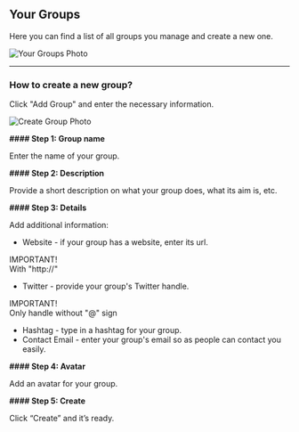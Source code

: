 ## Your Groups
Here you can find a list of all groups you manage and create a new one.

![Your Groups Photo](/images/yourgroups.svg)

---

### How to create a new group?

Click "Add Group" and enter the necessary information.

![Create Group Photo](/images/creategroup.svg)

**#### Step 1: Group name**

Enter the name of your group.

**#### Step 2: Description**

Provide a short description on what your group does, what its aim is, etc.

**#### Step 3: Details**

Add additional information:
* Website - if your group has a website, enter its url.

<article class="message is-warning">
  <div class="message-header">
    IMPORTANT!
  </div>
  <div class="message-body">
    With "http://"
  </div>
</article>


* Twitter - provide your group's Twitter handle. 

<article class="message is-warning">
  <div class="message-header">
    IMPORTANT!
  </div>
  <div class="message-body">
    Only handle without "@" sign
  </div>
</article>

* Hashtag - type in a hashtag for your group.
* Contact Email - enter your group's email so as people can contact you easily.

**#### Step 4: Avatar**

Add an avatar for your group.

**#### Step 5: Create**

Click “Create” and it’s ready.
